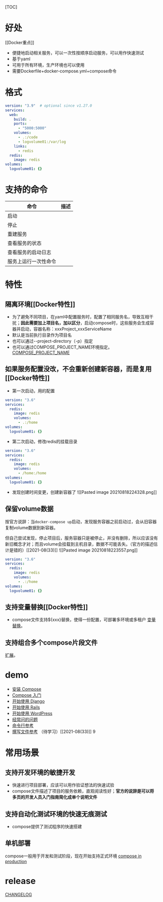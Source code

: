 [TOC]

# 好处
[[Docker重点]]
* 便捷地启动相关服务，可以一次性按顺序启动服务，可以用作快速测试
* 基于yaml
* 可用于所有环境，生产环境也可以使用
* 需要Dockerfile+docker-compose.yml+compose命令

# 格式
```yaml
version: "3.9"  # optional since v1.27.0
services:
  web:
    build: .
    ports:
      - "5000:5000"
    volumes:
      - .:/code
      - logvolume01:/var/log
    links:
      - redis
  redis:
    image: redis
volumes:
  logvolume01: {}
```

# 支持的命令
| 命令  | 描述  |
| --- | --- |
|  启动   |     |
|  停止   |     |
|  重建服务   |     |
|  查看服务的状态   |     |
|  查看服务的启动日志   |     |
|  服务上运行一次性命令   |     |


# 特性
## 隔离环境[[Docker特性]]
* 为了避免不同项目，在yaml中配置服务时，配置了相同服务名，导致互相干扰；**因此需要加上项目名，加以区分**，启动compose时，这些服务会生成容器并启动，容器名称：xxxProject_xxxServiceName
* 默认是当前执行目录作为项目名
* 也可以通过--project-directory（-p）指定
* 也可以通过COMPOSE_PROJECT_NAME环境指定。[COMPOSE_PROJECT_NAME](https://docs.docker.com/compose/reference/envvars/#compose_project_name)

## 如果服务配置没改，不会重新创建新容器，而是复用[[Docker特性]]
* 第一次启动，用的配置
```yml
version: "3.6"
services:  
  redis:
    image: redis
    volumes:
      - .:/home
volumes:
  logvolume01: {}
```

* 第二次启动，修改redis的挂载目录
```yml
version: "3.6"
services:  
  redis:
    image: redis
    volumes:
      - /home:/home
volumes:
  logvolume01: {}
```

* 发现创建时间变更，创建新容器了
![[Pasted image 20210818224328.png]]

## 保留volume数据
按官方说辞：当`docker-compose up`启动，发现服务容器之前启动过，会从旧容器复制volume数据到新容器。

但自己尝试发现，停止项目后，服务容器只是被停止，并没有删除，所以应该没有新旧概念才对；而且volume会挂载到主机目录，数据不可能丢失。（官方的描述估计是错的）[[2021-08(33)]]
![[Pasted image 20210818223557.png]]
```yml
version: "3.6"
services:  
  redis:
    image: redis
    volumes:
      - .:/home
volumes:
  logvolume01: {}
```

## 支持变量替换[[Docker特性]]
* compose文件支持${xxx}替换，使得一份配置，可部署多环境或多租户
[变量替换](https://docs.docker.com/compose/compose-file/compose-file-v3/#variable-substitution)。

## 支持组合多个compose片段文件
[扩展](https://docs.docker.com/compose/extends/)。

# demo
-   [安装 Compose](https://docs.docker.com/compose/install/)
-   [Compose 入门](https://docs.docker.com/compose/gettingstarted/)
-   [开始使用 Django](https://docs.docker.com/samples/django/)
-   [开始使用 Rails](https://docs.docker.com/samples/rails/)
-   [开始使用 WordPress](https://docs.docker.com/samples/wordpress/)
-   [经常问的问题](https://docs.docker.com/compose/faq/)
-   [命令行参考](https://docs.docker.com/compose/reference/)
-   [撰写文件参考](https://docs.docker.com/compose/compose-file/)
（待学习）[[2021-08(33)]]
9 
# 常用场景
## 支持开发环境的敏捷开发
* 快速进行项目部署，应该可以用作验证想法的快速试验
* compose文件描述了项目的服务依赖，直观阅读性好；**官方的说辞是可以将多页的开发人员入门指南简化成单个说明文件**

## 支持自动化测试环境的快速无痕测试
* compose提供了测试程序的快速搭建

## 单机部署
compose一般用于开发和测试阶段，现在开始支持正式环境
[compose in production](https://docs.docker.com/compose/production/)

# release
[CHANGELOG](https://github.com/docker/compose/blob/master/CHANGELOG.md)
